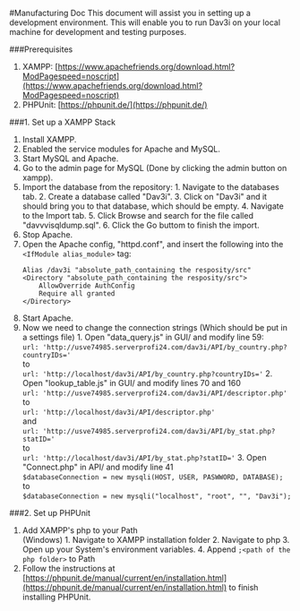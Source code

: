 #Manufacturing Doc
This document will assist you in setting up a development environment. This will enable you to run Dav3i on your local machine for development and testing purposes.

###Prerequisites
  1. XAMPP: [https://www.apachefriends.org/download.html?ModPagespeed=noscript](https://www.apachefriends.org/download.html?ModPagespeed=noscript)
  2. PHPUnit: [https://phpunit.de/](https://phpunit.de/)

###1. Set up a XAMPP Stack
  1. Install XAMPP.
  2. Enabled the service modules for Apache and MySQL.
  3. Start MySQL and Apache.
  4. Go to the admin page for MySQL (Done by clicking the admin button on xampp).
  5. Import the database from the repository:
    1. Navigate to the databases tab.
    2. Create a database  called "Dav3i".
    3. Click on "Dav3i" and it should bring you to that database, which should be empty.
    4. Navigate to the Import tab.
    5. Click Browse and search for the file called "davvvisqldump.sql".
    6. Click the Go buttom to finish the import.
  6. Stop Apache.
  7. Open the Apache config, "httpd.conf", and insert the following into the `<IfModule alias_module>` tag:
        ```
        Alias /dav3i "absolute_path_containing the resposity/src"
        <Directory "absolute_path_containing the resposity/src">
            AllowOverride AuthConfig
            Require all granted
        </Directory>
        ```
  8. Start Apache.
  9. Now we need to change the connection strings (Which should be put in a settings file)
    1. Open "data_query.js" in GUI/ and modify line 59:  
      `url: 'http://usve74985.serverprofi24.com/dav3i/API/by_country.php?countryIDs='`  
      to  
      `url: 'http://localhost/dav3i/API/by_country.php?countryIDs='`
    2. Open "lookup_table.js" in GUI/ and modify lines 70 and 160  
      `url: 'http://usve74985.serverprofi24.com/dav3i/API/descriptor.php'`  
      to  
      `url: 'http://localhost/dav3i/API/descriptor.php'`  
      and  
      `url: 'http://usve74985.serverprofi24.com/dav3i/API/by_stat.php?statID='`  
      to  
      `url: 'http://localhost/dav3i/API/by_stat.php?statID='`
    3. Open "Connect.php" in API/ and modify line 41  
      `$databaseConnection = new mysqli(HOST, USER, PASWWORD, DATABASE);`  
      to  
      `$databaseConnection = new mysqli("localhost", "root", "", "Dav3i");`

###2. Set up PHPUnit
  1. Add XAMPP's php to your Path  
    (Windows)
    1. Navigate to XAMPP installation folder
    2. Navigate to php
    3. Open up your System's environment variables.
    4. Append `;<path of the php folder>` to Path
  2. Follow the instructions at [https://phpunit.de/manual/current/en/installation.html](https://phpunit.de/manual/current/en/installation.html) to finish installing PHPUnit.